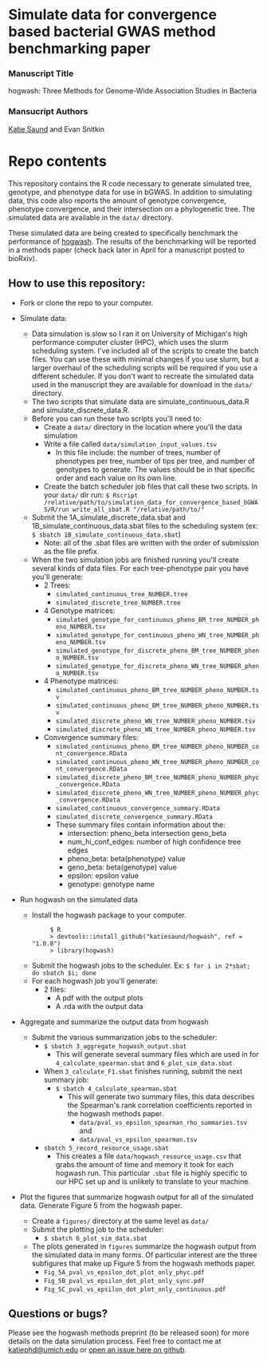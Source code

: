 # Simulate data for convergence based bacterial GWAS method benchmarking paper

### Manuscript Title
hogwash: Three Methods for Genome-Wide Association Studies in Bacteria 

### Mansucript Authors
[Katie Saund](https://orcid.org/0000-0002-6214-6713) and Evan Snitkin

# Repo contents
This repository contains the R code necessary to generate simulated tree, genotype, and phenotype data for use in bGWAS. In addition to simulating data, this code also reports the amount of genotype convergence, phenotype convergence, and their intersection on a phylogenetic tree. The simulated data are available in the `data/` directory.

These simulated data are being created to specifically benchmark the performance of [hogwash](https://github.com/katiesaund/hogwash). The results of the benchmarking will be reported in a methods paper (check back later in April for a manuscript posted to bioRxiv).

## How to use this repository: 
- Fork or clone the repo to your computer. 
- Simulate data:  
  - Data simulation is slow so I ran it on University of Michigan's high performance computer cluster (HPC), which uses the slurm scheduling system. I've included all of the scripts to create the batch files. You can use these with minimal changes if you use slurm, but a larger overhaul of the scheduling scripts will be required if you use a different scheduler. If you don't want to recreate the simulated data used in the manuscript they are available for download in the `data/` directory. 
  - The two scripts that simulate data are simulate_continuous_data.R and simulate_discrete_data.R. 
  - Before you can run these two scripts you'll need to: 
    - Create a `data/` directory in the location where you'll the data simulation
    - Write a file called `data/simulation_input_values.tsv` 
      - In this file include: the number of trees, number of phenotypes per tree, number of tips per tree, and number of genotypes to generate. The values should be in that specific order and each value on its own line.
    - Create the batch scheduler job files that call these two scripts. In your `data/` dir run: `$ Rscript /relative/path/to/simulation_data_for_convergence_based_bGWAS/R/run write_all_sbat.R "/relative/path/to/"`
  - Submit the 1A_simulate_discrete_data.sbat and 1B_simulate_continuous_data.sbat files to the scheduling system (ex: `$ sbatch 1B_simulate_continuous_data.sbat`)
    - Note: all of the .sbat files are written with the order of submission as the file prefix. 
  - When the two simulation jobs are finished running you'll create several kinds of data files. For each tree-phenotype pair you have you'll generate:
    - 2 Trees: 
      - `simulated_continuous_tree_NUMBER.tree`
      - `simulated_discrete_tree_NUMBER.tree`
    - 4 Genotype matrices:
      - `simulated_genotype_for_continuous_pheno_BM_tree_NUMBER_pheno_NUMBER.tsv`
      - `simulated_genotype_for_continuous_pheno_WN_tree_NUMBER_pheno_NUMBER.tsv`
      - `simulated_genotype_for_discrete_pheno_BM_tree_NUMBER_pheno_NUMBER.tsv`
      - `simulated_genotype_for_discrete_pheno_WN_tree_NUMBER_pheno_NUMBER.tsv`
    - 4 Phenotype matrices: 
      - `simulated_continuous_pheno_BM_tree_NUMBER_pheno_NUMBER.tsv`
      - `simulated_continuous_pheno_BM_tree_NUMBER_pheno_NUMBER.tsv`
      - `simulated_discrete_pheno_WN_tree_NUMBER_pheno_NUMBER.tsv`
      - `simulated_discrete_pheno_WN_tree_NUMBER_pheno_NUMBER.tsv`
    - Convergence summary files: 
      - `simulated_continuous_pheno_BM_tree_NUMBER_pheno_NUMBER_cont_convergence.RData`
      - `simulated_continuous_pheno_WN_tree_NUMBER_pheno_NUMBER_cont_convergence.RData`
      - `simulated_discrete_pheno_BM_tree_NUMBER_pheno_NUMBER_phyc_convergence.RData`
      - `simulated_discrete_pheno_WN_tree_NUMBER_pheno_NUMBER_phyc_convergence.RData`
      - `simulated_continuous_convergence_summary.RData`
      - `simulated_discrete_convergence_summary.RData`
      - These summary files contain information about the: 
        - intersection: pheno_beta intersection geno_beta
        - num_hi_conf_edges: number of high confidence tree edges
        - pheno_beta: beta(phenotype} value
        - geno_beta: beta(genotype) value
        - epsilon: epsilon value
        - genotype: genotype name
      
- Run hogwash on the simulated data
  - Install the hogwash package to your computer. 
    ```
         $ R
         > devtools::install_github("katiesaund/hogwash", ref = "1.0.0")
         > library(hogwash) 
    ```
  - Submit the hogwash jobs to the scheduler. Ex: `$ for i in 2*sbat; do sbatch $i; done`
  - For each hogwash job you'll generate: 
    - 2 files: 
      - A pdf with the output plots
      - A .rda with the output data
- Aggregate and summarize the output data from hogwash
  - Submit the various summarization jobs to the scheduler: 
    - `$ sbatch 3_aggregate_hogwash_output.sbat`
      - This will generate several summary files which are used in for `4_calculate_spearman.sbat` and `6_plot_sim_data.sbat`  
    - When `3_calculate_F1.sbat` finishes running, submit the next summary job: 
      - `$ sbatch 4_calculate_spearman.sbat`
        - This will generate two summary files, this data describes the Spearman's rank correlation coefficients reported in the hogwash methods paper. 
          - `data/pval_vs_epsilon_spearman_rho_summaries.tsv` and
          - `data/pval_vs_epsilon_spearman.tsv`
    - `sbatch 5_record_resource_usage.sbat`
      - This creates a file `data/hogwash_resource_usage.csv` that grabs the amount of time and memory it took for each hogwash run. This particular `.sbat` file is highly specific to our HPC set up and is unlikely to translate to your machine.
- Plot the figures that summarize hogwash output for all of the simulated data. Generate Figure 5 from the hogwash paper. 
  - Create a `figures/` directory at the same level as `data/`
  - Submit the plotting job to the scheduler: 
    - `$ sbatch 6_plot_sim_data.sbat`
  - The plots generated in `figures` summarize the hogwash output from the simulated data in many forms. Of particular interest are the three subfigures that make up Figure 5 from the hogwash methods paper. 
    - `Fig_5A_pval_vs_epsilon_dot_plot_only_phyc.pdf` 
    - `Fig_5B_pval_vs_epsilon_dot_plot_only_sync.pdf`   
    - `Fig_5C_pval_vs_epsilon_dot_plot_only_continuous.pdf`   
  
## Questions or bugs? 
Please see the hogwash methods preprint (to be released soon) for more details on the data simulation process. Feel free to contact me at katiephd@umich.edu or [open an issue here on github](https://github.com/katiesaund/simulate_data_for_convergence_based_bGWAS/issues). 
